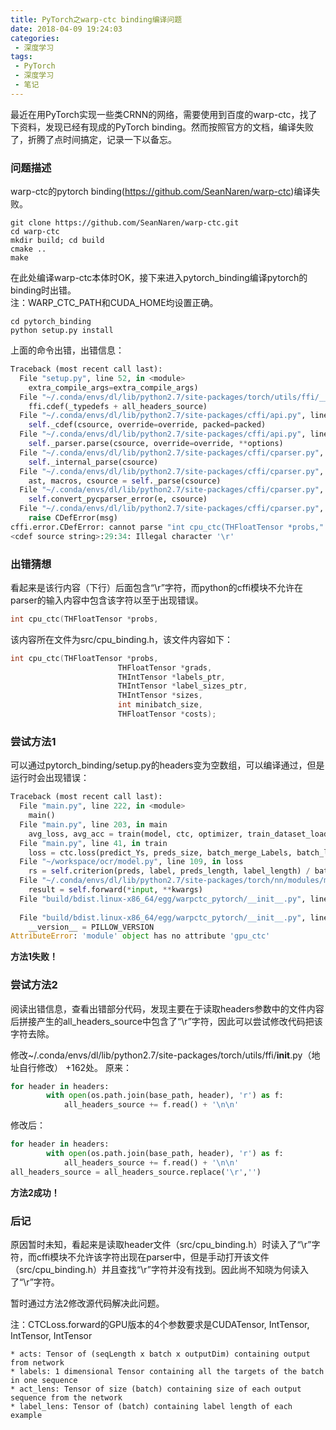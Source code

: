 ```yaml
---
title: PyTorch之warp-ctc binding编译问题
date: 2018-04-09 19:24:03
categories:
 - 深度学习
tags:
 - PyTorch
 - 深度学习
 - 笔记
---
```


最近在用PyTorch实现一些类CRNN的网络，需要使用到百度的warp-ctc，找了下资料，发现已经有现成的PyTorch binding。然而按照官方的文档，编译失败了，折腾了点时间搞定，记录一下以备忘。

### 问题描述
warp-ctc的pytorch binding(https://github.com/SeanNaren/warp-ctc)编译失败。 
```shell
git clone https://github.com/SeanNaren/warp-ctc.git
cd warp-ctc
mkdir build; cd build
cmake ..
make
```
在此处编译warp-ctc本体时OK，接下来进入pytorch\_binding编译pytorch的binding时出错。  
注：WARP\_CTC\_PATH和CUDA\_HOME均设置正确。
```
cd pytorch_binding
python setup.py install
```
上面的命令出错，出错信息：
```python
Traceback (most recent call last):
  File "setup.py", line 52, in <module>
    extra_compile_args=extra_compile_args)
  File "~/.conda/envs/dl/lib/python2.7/site-packages/torch/utils/ffi/__init__.py", line 162, in create_extension
    ffi.cdef(_typedefs + all_headers_source)
  File "~/.conda/envs/dl/lib/python2.7/site-packages/cffi/api.py", line 107, in cdef
    self._cdef(csource, override=override, packed=packed)
  File "~/.conda/envs/dl/lib/python2.7/site-packages/cffi/api.py", line 121, in _cdef
    self._parser.parse(csource, override=override, **options)
  File "~/.conda/envs/dl/lib/python2.7/site-packages/cffi/cparser.py", line 315, in parse
    self._internal_parse(csource)
  File "~/.conda/envs/dl/lib/python2.7/site-packages/cffi/cparser.py", line 320, in _internal_parse
    ast, macros, csource = self._parse(csource)
  File "~/.conda/envs/dl/lib/python2.7/site-packages/cffi/cparser.py", line 278, in _parse
    self.convert_pycparser_error(e, csource)
  File "~/.conda/envs/dl/lib/python2.7/site-packages/cffi/cparser.py", line 307, in convert_pycparser_error
    raise CDefError(msg)
cffi.error.CDefError: cannot parse "int cpu_ctc(THFloatTensor *probs,"
<cdef source string>:29:34: Illegal character '\r'
```

### 出错猜想
看起来是该行内容（下行）后面包含“\r”字符，而python的cffi模块不允许在parser的输入内容中包含该字符以至于出现错误。
```c++
int cpu_ctc(THFloatTensor *probs,
```
该内容所在文件为src/cpu\_binding.h，该文件内容如下：
```c++
int cpu_ctc(THFloatTensor *probs,
                        THFloatTensor *grads,
                        THIntTensor *labels_ptr,
                        THIntTensor *label_sizes_ptr,
                        THIntTensor *sizes,
                        int minibatch_size,
                        THFloatTensor *costs);
```

### 尝试方法1
可以通过pytorch_binding/setup.py的headers变为空数组，可以编译通过，但是运行时会出现错误：  
```python
Traceback (most recent call last):
  File "main.py", line 222, in <module>
    main()
  File "main.py", line 203, in main
    avg_loss, avg_acc = train(model, ctc, optimizer, train_dataset_loader, label_map, train_total_batches)
  File "main.py", line 41, in train
    loss = ctc.loss(predict_Ys, preds_size, batch_merge_Labels, batch_label_lens)
  File "~/workspace/ocr/model.py", line 109, in loss
    rs = self.criterion(preds, label, preds_length, label_length) / batch_size
  File "~/.conda/envs/dl/lib/python2.7/site-packages/torch/nn/modules/module.py", line 357, in __call__
    result = self.forward(*input, **kwargs)
  File "build/bdist.linux-x86_64/egg/warpctc_pytorch/__init__.py", line 76, in forward
    
  File "build/bdist.linux-x86_64/egg/warpctc_pytorch/__init__.py", line 17, in forward
    __version__ = PILLOW_VERSION
AttributeError: 'module' object has no attribute 'gpu_ctc'
```
**方法1失败！**

### 尝试方法2

阅读出错信息，查看出错部分代码，发现主要在于读取headers参数中的文件内容后拼接产生的all\_headers\_source中包含了“\r”字符，因此可以尝试修改代码把该字符去除。  

修改~/.conda/envs/dl/lib/python2.7/site-packages/torch/utils/ffi/__init__.py（地址自行修改） +162处。
原来：
```python
for header in headers:
        with open(os.path.join(base_path, header), 'r') as f:
            all_headers_source += f.read() + '\n\n'
```
修改后：
```python
for header in headers:
        with open(os.path.join(base_path, header), 'r') as f:
            all_headers_source += f.read() + '\n\n'
all_headers_source = all_headers_source.replace('\r','')
```
**方法2成功！**

### 后记
原因暂时未知，看起来是读取header文件（src/cpu\_binding.h）时读入了“\r”字符，而cffi模块不允许该字符出现在parser中，但是手动打开该文件（src/cpu\_binding.h）并且查找“\r”字符并没有找到。因此尚不知晓为何读入了“\r”字符。

暂时通过方法2修改源代码解决此问题。

注：CTCLoss.forward的GPU版本的4个参数要求是CUDATensor, IntTensor, IntTensor, IntTensor
```
* acts: Tensor of (seqLength x batch x outputDim) containing output from network
* labels: 1 dimensional Tensor containing all the targets of the batch in one sequence
* act_lens: Tensor of size (batch) containing size of each output sequence from the network
* label_lens: Tensor of (batch) containing label length of each example
```
